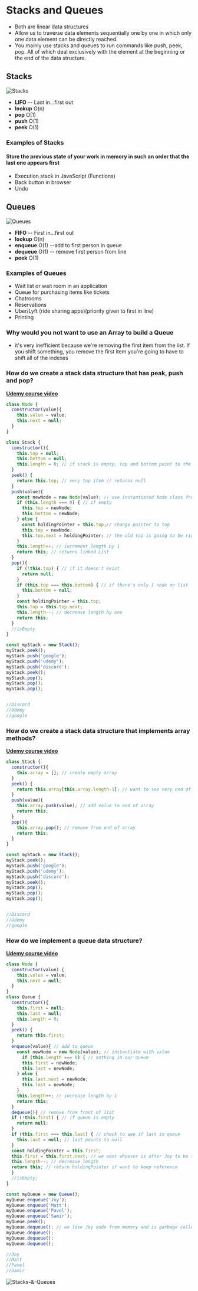 # Stacks and Queues

* Both are linear data structures
* Allow us to traverse data elements sequentially one by one in which only one data element can be directly reached.
* You mainly use stacks and queues to run commands like push, peek, pop. All of which deal exclusively with the element at the beginning or the end of the data structure.

## Stacks

![Stacks](./Stacks.png?raw=true "Stacks")

* **LIFO** -- Last in...first out
* **lookup** O(n)
* **pop** O(1)
* **push** O(1)
* **peek** O(1)

### Examples of Stacks

#### Store the previous state of your work in memory in such an order that the last one appears first

* Execution stack in JavaScript (Functions)
* Back button in browser
* Undo

## Queues

![Queues](./Queues.png?raw=true "Queues")

* **FIFO** -- First in...first out
* **lookup** O(n)
* **enqueue** O(1) --add to first person in queue
* **dequeue** O(1) -- remove first person from line
* **peek** O(1)

### Examples of Queues

* Wait list or wait room in an application
* Queue for purchasing items like tickets
* Chatrooms
* Reservations
* Uber/Lyft (ride sharing apps)(priority given to first in line)
* Printing

### Why would you not want to use an Array to build a Queue

* it's very inefficient because we're removing the first item from the list. If you shift something, you remove the first item you're going to have to shift all of the indexes

### How do we create a stack data structure that has peak, push and pop?

**[Udemy course video](https://www.udemy.com/master-the-coding-interview-data-structures-algorithms/learn/v4/t/lecture/12333106?start=0)**

```javascript
class Node {
  constructor(value){
    this.value = value;
    this.next = null;
  }
}

class Stack {
  constructor(){
    this.top = null;
    this.bottom = null;
    this.length = 0; // if stack is empty, top and bottom point to the same node
  }
  peek() {
    return this.top; // very top item // returns null
  }
  push(value){
    const newNode = new Node(value); // use instantiated Node class from above with value we want to push with
    if (this.length === 0) { // if empty
      this.top = newNode;
      this.bottom = newNode;
    } else {
      const holdingPointer = this.top;// change pointer to top
      this.top = newNode;
      this.top.next = holdingPointer; // the old top is going to be right after our new Node
    }
    this.length++; // increment length by 1
    return this; // returns linked List
  }
  pop(){
    if (!this.top) { // if it doesn't exist
      return null;
    }
    if (this.top === this.bottom) { // if there's only 1 node on list
      this.bottom = null;
    }
    const holdingPointer = this.top;
    this.top = this.top.next;
    this.length--; // decrease length by one
    return this;
  }
  //isEmpty
}

const myStack = new Stack();
myStack.peek();
myStack.push('google');
myStack.push('udemy');
myStack.push('discord');
myStack.peek();
myStack.pop();
myStack.pop();
myStack.pop();


//Discord
//Udemy
//google
```

### How do we create a stack data structure that implements array methods?

**[Udemy course video](https://www.udemy.com/master-the-coding-interview-data-structures-algorithms/learn/v4/t/lecture/12334318?start=0)**

```javascript
class Stack {
  constructor(){
    this.array = []; // create empty array
  }
  peek() {
    return this.array[this.array.length-1]; // want to see very end of array
  }
  push(value){
    this.array.push(value); // add value to end of array
    return this;
  }
  pop(){
    this.array.pop(); // remove from end of array
    return this;
  }
}

const myStack = new Stack();
myStack.peek();
myStack.push('google');
myStack.push('udemy');
myStack.push('discord');
myStack.peek();
myStack.pop();
myStack.pop();
myStack.pop();


//Discord
//Udemy
//google
```

### How do we implement a queue data structure?

**[Udemy course video](https://www.udemy.com/master-the-coding-interview-data-structures-algorithms/learn/v4/t/lecture/12334450?start=0)**


```javascript
class Node {
  constructor(value) {
    this.value = value;
    this.next = null;
  }
}
class Queue {
  constructor(){
    this.first = null;
    this.last = null;
    this.length = 0;
  }
  peek() {
    return this.first;
  }
  enqueue(value){ // add to queue
    const newNode = new Node(value); // instantiate with value
      if (this.length === 0) { // nothing in our queue
      this.first = newNode;
      this.last = newNode;
    } else {
      this.last.next = newNode;
      this.last = newNode;
    }
    this.length++; // increase length by 1
    return this;
  }
  dequeue(){ // remove from front of list
  if (!this.first) { // if queue is empty
    return null;
  }
  if (this.first === this.last) { // check to see if last in queue
    this.last = null; // last points to null
  }
  const holdingPointer = this.first;
  this.first = this.first.next; // we want whoever is after Joy to be the new first in line
  this.length--; // decrease length
  return this; // return holdingPointer if want to keep reference
  }
  //isEmpty;
}

const myQueue = new Queue();
myQueue.enqueue('Joy');
myQueue.enqueue('Matt');
myQueue.enqueue('Pavel');
myQueue.enqueue('Samir');
myQueue.peek();
myQueue.dequeue(); // we lose Joy node from memory and is garbage collected. If we want to keep node then implement holdingPointer like in previous example
myQueue.dequeue();
myQueue.dequeue();
myQueue.dequeue();

//Joy
//Matt
//Pavel
//Samir
```

![Stacks-&-Queues](./Stacks&Queues2.png?raw=true "Stacks")
